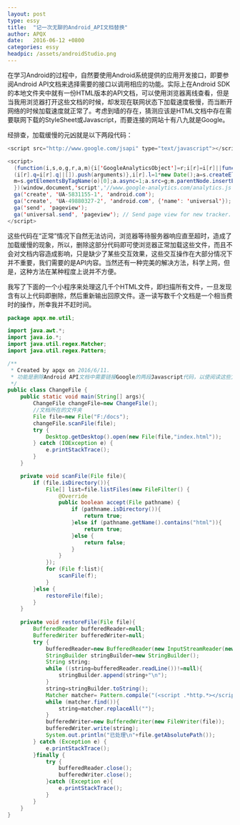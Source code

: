 ```yaml
---
layout: post
type: essy
title:  "记一次无聊的Android_API文档替换"
author: APQX
date:   2016-06-12 +0800
categories: essy
headpic: /assets/androidStudio.png
---
```


在学习Android的过程中，自然要使用Android系统提供的应用开发接口，即要参阅Android API文档来选择需要的接口以调用相应的功能。实际上在Android SDK的本地文件夹中就有一份HTML版本的API文档，可以使用浏览器离线查看，但是当我用浏览器打开这些文档的时候，却发现在联网状态下加载速度极慢，而当断开网络的时候加载速度就正常了。考虑到墙的存在，猜测应该是HTML文档中存在需要联网下载的StyleSheet或Javascript，而要连接的网站十有八九就是Google。

经排查，加载缓慢的元凶就是以下两段代码：

```java
<script src="http://www.google.com/jsapi" type="text/javascript"></script>

<script>
  (function(i,s,o,g,r,a,m){i['GoogleAnalyticsObject']=r;i[r]=i[r]||function(){
  (i[r].q=i[r].q||[]).push(arguments)},i[r].l=1*new Date();a=s.createElement(o),
  m=s.getElementsByTagName(o)[0];a.async=1;a.src=g;m.parentNode.insertBefore(a,m)
  })(window,document,'script','//www.google-analytics.com/analytics.js','ga');
  ga('create', 'UA-5831155-1', 'android.com');
  ga('create', 'UA-49880327-2', 'android.com', {'name': 'universal'});  // New tracker);
  ga('send', 'pageview');
  ga('universal.send', 'pageview'); // Send page view for new tracker.
</script>
```

这些代码在“正常”情况下自然无法访问，浏览器等待服务器响应直至超时，造成了加载缓慢的现象，所以，删除这部分代码即可使浏览器正常加载这些文件，而且不会对文档内容造成影响，只是缺少了某些交互效果，这些交互操作在大部分情况下并不重要，我们需要的是API内容。当然还有一种完美的解决方法，科学上网，但是，这种方法在某种程度上说并不方便。

我写了下面的一个小程序来处理这几千个HTML文件，即扫描所有文件，一旦发现含有以上代码即删除，然后重新输出回原文件。逐一读写数千个文档是一个相当费时的操作，所幸我并不赶时间。

```java
package apqx.me.util;

import java.awt.*;
import java.io.*;
import java.util.regex.Matcher;
import java.util.regex.Pattern;

/**
 * Created by apqx on 2016/6/11.
 * 功能是删除Android API文档中需要链接Google的两段Javascript代码，以使阅读这些文档时更流畅，就像在断网情况下一样
 */
public class ChangeFile {
    public static void main(String[] args){
        ChangeFile changeFile=new ChangeFile();
        //文档所在的文件夹
        File file=new File("F:/docs");
        changeFile.scanFile(file);
        try {
            Desktop.getDesktop().open(new File(file,"index.html"));
        } catch (IOException e) {
            e.printStackTrace();
        }
    }

    private void scanFile(File file){
        if (file.isDirectory()){
            File[] list=file.listFiles(new FileFilter() {
                @Override
                public boolean accept(File pathname) {
                    if (pathname.isDirectory()){
                        return true;
                    }else if (pathname.getName().contains("html")){
                        return true;
                    }else {
                        return false;
                    }
                }
            });
            for (File f:list){
                scanFile(f);
            }
        }else {
            restoreFile(file);
        }
    }
    
    private void restoreFile(File file){
        BufferedReader bufferedReader=null;
        BufferedWriter bufferedWriter=null;
        try {
            bufferedReader=new BufferedReader(new InputStreamReader(new FileInputStream(file)));
            StringBuilder stringBuilder=new StringBuilder();
            String string;
            while ((string=bufferedReader.readLine())!=null){
                stringBuilder.append(string+"\n");
            }
            string=stringBuilder.toString();
            Matcher matcher= Pattern.compile("(<script .*http.*></script>)|((?s)<script>\n.*tracker\\.\n</script>)").matcher(string);
            while (matcher.find()){
                string=matcher.replaceAll("");
            }
            bufferedWriter=new BufferedWriter(new FileWriter(file));
            bufferedWriter.write(string);
            System.out.println("已处理\n"+file.getAbsolutePath());
        } catch (Exception e) {
            e.printStackTrace();
        }finally {
            try {
                bufferedReader.close();
                bufferedWriter.close();
            }catch (Exception e){
                e.printStackTrace();
            }
        }
    }
}
```